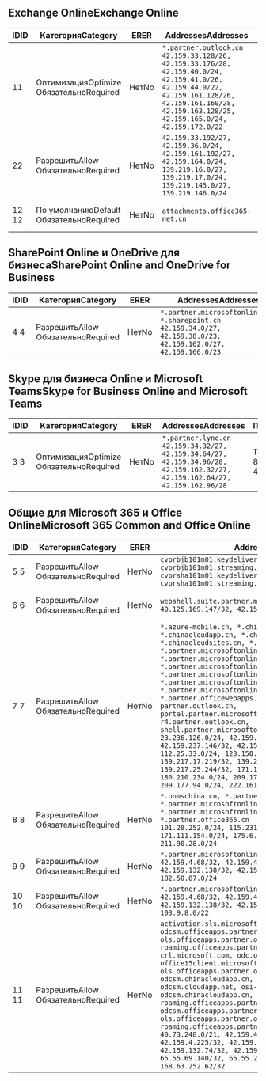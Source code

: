 <!--THIS FILE IS AUTOMATICALLY GENERATED. MANUAL CHANGES WILL BE OVERWRITTEN.-->
<!--Please contact the Office 365 Endpoints team with any questions.-->
<!--China endpoints version 2018112800-->
<!--File generated 2018-12-03 15:05:37.8359-->

## <a name="exchange-online"></a><span data-ttu-id="000f8-101">Exchange Online</span><span class="sxs-lookup"><span data-stu-id="000f8-101">Exchange Online</span></span>

<span data-ttu-id="000f8-102">ID</span><span class="sxs-lookup"><span data-stu-id="000f8-102">ID</span></span> | <span data-ttu-id="000f8-103">Категория</span><span class="sxs-lookup"><span data-stu-id="000f8-103">Category</span></span> | <span data-ttu-id="000f8-104">ER</span><span class="sxs-lookup"><span data-stu-id="000f8-104">ER</span></span> | <span data-ttu-id="000f8-105">Addresses</span><span class="sxs-lookup"><span data-stu-id="000f8-105">Addresses</span></span> | <span data-ttu-id="000f8-106">Порты</span><span class="sxs-lookup"><span data-stu-id="000f8-106">Ports</span></span>
-- | -------------------- | -- | --------------------------------------------------------------------------------------------------------------------------------------------------------------------------------------------------------- | ----------------
<span data-ttu-id="000f8-107">1</span><span class="sxs-lookup"><span data-stu-id="000f8-107">1</span></span> | <span data-ttu-id="000f8-108">Оптимизация</span><span class="sxs-lookup"><span data-stu-id="000f8-108">Optimize</span></span><BR><span data-ttu-id="000f8-109">Обязательно</span><span class="sxs-lookup"><span data-stu-id="000f8-109">Required</span></span> | <span data-ttu-id="000f8-110">Нет</span><span class="sxs-lookup"><span data-stu-id="000f8-110">No</span></span> | `*.partner.outlook.cn`<BR>`42.159.33.128/26, 42.159.33.176/28, 42.159.40.0/24, 42.159.41.0/26, 42.159.44.0/22, 42.159.161.128/26, 42.159.161.160/28, 42.159.163.128/25, 42.159.165.0/24, 42.159.172.0/22` | <span data-ttu-id="000f8-111">**TCP:** 443, 80</span><span class="sxs-lookup"><span data-stu-id="000f8-111">**TCP:** 443, 80</span></span>
<span data-ttu-id="000f8-112">2</span><span class="sxs-lookup"><span data-stu-id="000f8-112">2</span></span> | <span data-ttu-id="000f8-113">Разрешить</span><span class="sxs-lookup"><span data-stu-id="000f8-113">Allow</span></span><BR><span data-ttu-id="000f8-114">Обязательно</span><span class="sxs-lookup"><span data-stu-id="000f8-114">Required</span></span> | <span data-ttu-id="000f8-115">Нет</span><span class="sxs-lookup"><span data-stu-id="000f8-115">No</span></span> | `42.159.33.192/27, 42.159.36.0/24, 42.159.161.192/27, 42.159.164.0/24, 139.219.16.0/27, 139.219.17.0/24, 139.219.145.0/27, 139.219.146.0/24` | <span data-ttu-id="000f8-116">**TCP:** 443, 80</span><span class="sxs-lookup"><span data-stu-id="000f8-116">**TCP:** 443, 80</span></span>
<span data-ttu-id="000f8-117">12 </span><span class="sxs-lookup"><span data-stu-id="000f8-117">12</span></span> | <span data-ttu-id="000f8-118">По умолчанию</span><span class="sxs-lookup"><span data-stu-id="000f8-118">Default</span></span><BR><span data-ttu-id="000f8-119">Обязательно</span><span class="sxs-lookup"><span data-stu-id="000f8-119">Required</span></span> | <span data-ttu-id="000f8-120">Нет</span><span class="sxs-lookup"><span data-stu-id="000f8-120">No</span></span> | `attachments.office365-net.cn` | <span data-ttu-id="000f8-121">**TCP:** 443, 80</span><span class="sxs-lookup"><span data-stu-id="000f8-121">**TCP:** 443, 80</span></span>

## <a name="sharepoint-online-and-onedrive-for-business"></a><span data-ttu-id="000f8-122">SharePoint Online и OneDrive для бизнеса</span><span class="sxs-lookup"><span data-stu-id="000f8-122">SharePoint Online and OneDrive for Business</span></span>

<span data-ttu-id="000f8-123">ID</span><span class="sxs-lookup"><span data-stu-id="000f8-123">ID</span></span> | <span data-ttu-id="000f8-124">Категория</span><span class="sxs-lookup"><span data-stu-id="000f8-124">Category</span></span> | <span data-ttu-id="000f8-125">ER</span><span class="sxs-lookup"><span data-stu-id="000f8-125">ER</span></span> | <span data-ttu-id="000f8-126">Addresses</span><span class="sxs-lookup"><span data-stu-id="000f8-126">Addresses</span></span> | <span data-ttu-id="000f8-127">Порты</span><span class="sxs-lookup"><span data-stu-id="000f8-127">Ports</span></span>
-- | ----------------- | -- | --------------------------------------------------------------------------------------------------------------------- | ----------------
<span data-ttu-id="000f8-128">4 </span><span class="sxs-lookup"><span data-stu-id="000f8-128">4</span></span> | <span data-ttu-id="000f8-129">Разрешить</span><span class="sxs-lookup"><span data-stu-id="000f8-129">Allow</span></span><BR><span data-ttu-id="000f8-130">Обязательно</span><span class="sxs-lookup"><span data-stu-id="000f8-130">Required</span></span> | <span data-ttu-id="000f8-131">Нет</span><span class="sxs-lookup"><span data-stu-id="000f8-131">No</span></span> | `*.partner.microsoftonline.cn, *.sharepoint.cn`<BR>`42.159.34.0/27, 42.159.38.0/23, 42.159.162.0/27, 42.159.166.0/23` | <span data-ttu-id="000f8-132">**TCP:** 443, 80</span><span class="sxs-lookup"><span data-stu-id="000f8-132">**TCP:** 443, 80</span></span>

## <a name="skype-for-business-online-and-microsoft-teams"></a><span data-ttu-id="000f8-133">Skype для бизнеса Online и Microsoft Teams</span><span class="sxs-lookup"><span data-stu-id="000f8-133">Skype for Business Online and Microsoft Teams</span></span>

<span data-ttu-id="000f8-134">ID</span><span class="sxs-lookup"><span data-stu-id="000f8-134">ID</span></span> | <span data-ttu-id="000f8-135">Категория</span><span class="sxs-lookup"><span data-stu-id="000f8-135">Category</span></span> | <span data-ttu-id="000f8-136">ER</span><span class="sxs-lookup"><span data-stu-id="000f8-136">ER</span></span> | <span data-ttu-id="000f8-137">Addresses</span><span class="sxs-lookup"><span data-stu-id="000f8-137">Addresses</span></span> | <span data-ttu-id="000f8-138">Порты</span><span class="sxs-lookup"><span data-stu-id="000f8-138">Ports</span></span>
-- | -------------------- | -- | -------------------------------------------------------------------------------------------------------------------------------- | ----------------
<span data-ttu-id="000f8-139">3 </span><span class="sxs-lookup"><span data-stu-id="000f8-139">3</span></span> | <span data-ttu-id="000f8-140">Оптимизация</span><span class="sxs-lookup"><span data-stu-id="000f8-140">Optimize</span></span><BR><span data-ttu-id="000f8-141">Обязательно</span><span class="sxs-lookup"><span data-stu-id="000f8-141">Required</span></span> | <span data-ttu-id="000f8-142">Нет</span><span class="sxs-lookup"><span data-stu-id="000f8-142">No</span></span> | `*.partner.lync.cn`<BR>`42.159.34.32/27, 42.159.34.64/27, 42.159.34.96/28, 42.159.162.32/27, 42.159.162.64/27, 42.159.162.96/28` | <span data-ttu-id="000f8-143">**TCP:** 443, 80</span><span class="sxs-lookup"><span data-stu-id="000f8-143">**TCP:** 443, 80</span></span>

## <a name="microsoft-365-common-and-office-online"></a><span data-ttu-id="000f8-144">Общие для Microsoft 365 и Office Online</span><span class="sxs-lookup"><span data-stu-id="000f8-144">Microsoft 365 Common and Office Online</span></span>

<span data-ttu-id="000f8-145">ID</span><span class="sxs-lookup"><span data-stu-id="000f8-145">ID</span></span> | <span data-ttu-id="000f8-146">Категория</span><span class="sxs-lookup"><span data-stu-id="000f8-146">Category</span></span> | <span data-ttu-id="000f8-147">ER</span><span class="sxs-lookup"><span data-stu-id="000f8-147">ER</span></span> | <span data-ttu-id="000f8-148">Addresses</span><span class="sxs-lookup"><span data-stu-id="000f8-148">Addresses</span></span> | <span data-ttu-id="000f8-149">Порты</span><span class="sxs-lookup"><span data-stu-id="000f8-149">Ports</span></span>
-- | ----------------- | -- | ---------------------------------------------------------------------------------------------------------------------------------------------------------------------------------------------------------------------------------------------------------------------------------------------------------------------------------------------------------------------------------------------------------------------------------------------------------------------------------------------------------------------------------------------------------------------------------------------------------------------------------------------------------------------------------------------------------------------------------------------------------------------------------------------------------------------------------------------------------------------------------------------------------------------- | ----------------
<span data-ttu-id="000f8-150">5 </span><span class="sxs-lookup"><span data-stu-id="000f8-150">5</span></span> | <span data-ttu-id="000f8-151">Разрешить</span><span class="sxs-lookup"><span data-stu-id="000f8-151">Allow</span></span><BR><span data-ttu-id="000f8-152">Обязательно</span><span class="sxs-lookup"><span data-stu-id="000f8-152">Required</span></span> | <span data-ttu-id="000f8-153">Нет</span><span class="sxs-lookup"><span data-stu-id="000f8-153">No</span></span> | `cvprbjb101m01.keydelivery.mediaservices.chinacloudapi.cn, cvprbjb101m01.streaming.mediaservices.chinacloudapi.cn, cvprsha101m01.keydelivery.mediaservices.chinacloudapi.cn, cvprsha101m01.streaming.mediaservices.chinacloudapi.cn` | <span data-ttu-id="000f8-154">**TCP:** 443, 80</span><span class="sxs-lookup"><span data-stu-id="000f8-154">**TCP:** 443, 80</span></span>
<span data-ttu-id="000f8-155">6 </span><span class="sxs-lookup"><span data-stu-id="000f8-155">6</span></span> | <span data-ttu-id="000f8-156">Разрешить</span><span class="sxs-lookup"><span data-stu-id="000f8-156">Allow</span></span><BR><span data-ttu-id="000f8-157">Обязательно</span><span class="sxs-lookup"><span data-stu-id="000f8-157">Required</span></span> | <span data-ttu-id="000f8-158">Нет</span><span class="sxs-lookup"><span data-stu-id="000f8-158">No</span></span> | `webshell.suite.partner.microsoftonline.cn`<BR>`40.125.169.147/32, 42.159.201.24/32` | <span data-ttu-id="000f8-159">**TCP:** 443, 80</span><span class="sxs-lookup"><span data-stu-id="000f8-159">**TCP:** 443, 80</span></span>
<span data-ttu-id="000f8-160">7 </span><span class="sxs-lookup"><span data-stu-id="000f8-160">7</span></span> | <span data-ttu-id="000f8-161">Разрешить</span><span class="sxs-lookup"><span data-stu-id="000f8-161">Allow</span></span><BR><span data-ttu-id="000f8-162">Обязательно</span><span class="sxs-lookup"><span data-stu-id="000f8-162">Required</span></span> | <span data-ttu-id="000f8-163">Нет</span><span class="sxs-lookup"><span data-stu-id="000f8-163">No</span></span> | `*.azure-mobile.cn, *.chinacloudapi.cn, *.chinacloudapp.cn, *.chinacloud-mobile.cn, *.chinacloudsites.cn, *.partner.microsoftonline-m.cn, *.partner.microsoftonline-m.net.cn, *.partner.microsoftonline-m-i.cn, *.partner.microsoftonline-m-i.net.cn, *.partner.microsoftonline-p.net.cn, *.partner.microsoftonline-p-i.cn, *.partner.microsoftonline-p-i.net.cn, *.partner.officewebapps.cn, *.windowsazure.cn, partner.outlook.cn, portal.partner.microsoftonline.cdnsvc.com, r4.partner.outlook.cn, shell.partner.microsoftonline.cdnsvc.com`<BR>`23.236.126.0/24, 42.159.224.122/32, 42.159.233.91/32, 42.159.237.146/32, 42.159.238.120/32, 58.68.168.0/24, 112.25.33.0/24, 123.150.49.0/24, 125.65.247.0/24, 139.217.17.219/32, 139.217.19.156/32, 139.217.21.3/32, 139.217.25.244/32, 171.107.84.0/24, 180.210.232.0/24, 180.210.234.0/24, 209.177.86.0/24, 209.177.90.0/24, 209.177.94.0/24, 222.161.226.0/24` | <span data-ttu-id="000f8-164">**TCP:** 443, 80</span><span class="sxs-lookup"><span data-stu-id="000f8-164">**TCP:** 443, 80</span></span>
<span data-ttu-id="000f8-165">8 </span><span class="sxs-lookup"><span data-stu-id="000f8-165">8</span></span> | <span data-ttu-id="000f8-166">Разрешить</span><span class="sxs-lookup"><span data-stu-id="000f8-166">Allow</span></span><BR><span data-ttu-id="000f8-167">Обязательно</span><span class="sxs-lookup"><span data-stu-id="000f8-167">Required</span></span> | <span data-ttu-id="000f8-168">Нет</span><span class="sxs-lookup"><span data-stu-id="000f8-168">No</span></span> | `*.onmschina.cn, *.partner.microsoftonline.net.cn, *.partner.microsoftonline-i.cn, *.partner.microsoftonline-i.net.cn, *.partner.office365.cn`<BR>`101.28.252.0/24, 115.231.150.0/24, 123.235.32.0/24, 171.111.154.0/24, 175.6.10.0/24, 180.210.229.0/24, 211.90.28.0/24` | <span data-ttu-id="000f8-169">**TCP:** 443, 80</span><span class="sxs-lookup"><span data-stu-id="000f8-169">**TCP:** 443, 80</span></span>
<span data-ttu-id="000f8-170">9 </span><span class="sxs-lookup"><span data-stu-id="000f8-170">9</span></span> | <span data-ttu-id="000f8-171">Разрешить</span><span class="sxs-lookup"><span data-stu-id="000f8-171">Allow</span></span><BR><span data-ttu-id="000f8-172">Обязательно</span><span class="sxs-lookup"><span data-stu-id="000f8-172">Required</span></span> | <span data-ttu-id="000f8-173">Нет</span><span class="sxs-lookup"><span data-stu-id="000f8-173">No</span></span> | `*.partner.microsoftonline-p.cn`<BR>`42.159.4.68/32, 42.159.4.200/32, 42.159.7.156/32, 42.159.132.138/32, 42.159.133.17/32, 42.159.135.78/32, 182.50.87.0/24` | <span data-ttu-id="000f8-174">**TCP:** 443, 80</span><span class="sxs-lookup"><span data-stu-id="000f8-174">**TCP:** 443, 80</span></span>
<span data-ttu-id="000f8-175">10 </span><span class="sxs-lookup"><span data-stu-id="000f8-175">10</span></span> | <span data-ttu-id="000f8-176">Разрешить</span><span class="sxs-lookup"><span data-stu-id="000f8-176">Allow</span></span><BR><span data-ttu-id="000f8-177">Обязательно</span><span class="sxs-lookup"><span data-stu-id="000f8-177">Required</span></span> | <span data-ttu-id="000f8-178">Нет</span><span class="sxs-lookup"><span data-stu-id="000f8-178">No</span></span> | `*.partner.microsoftonline.cn`<BR>`42.159.4.68/32, 42.159.4.200/32, 42.159.7.156/32, 42.159.132.138/32, 42.159.133.17/32, 42.159.135.78/32, 103.9.8.0/22` | <span data-ttu-id="000f8-179">**TCP:** 443, 80</span><span class="sxs-lookup"><span data-stu-id="000f8-179">**TCP:** 443, 80</span></span>
<span data-ttu-id="000f8-180">11 </span><span class="sxs-lookup"><span data-stu-id="000f8-180">11</span></span> | <span data-ttu-id="000f8-181">Разрешить</span><span class="sxs-lookup"><span data-stu-id="000f8-181">Allow</span></span><BR><span data-ttu-id="000f8-182">Обязательно</span><span class="sxs-lookup"><span data-stu-id="000f8-182">Required</span></span> | <span data-ttu-id="000f8-183">Нет</span><span class="sxs-lookup"><span data-stu-id="000f8-183">No</span></span> | `activation.sls.microsoft.com, bjb-odcsm.officeapps.partner.office365.cn, bjb-ols.officeapps.partner.office365.cn, bjb-roaming.officeapps.partner.office365.cn, crl.microsoft.com, odc.officeapps.live.com, office15client.microsoft.com, officecdn.microsoft.com, ols.officeapps.partner.office365.cn, osi-prod-bjb01-odcsm.chinacloudapp.cn, osiprod-scus01-odcsm.cloudapp.net, osi-prod-sha01-odcsm.chinacloudapp.cn, roaming.officeapps.partner.office365.cn, sha-odcsm.officeapps.partner.office365.cn, sha-ols.officeapps.partner.office365.cn, sha-roaming.officeapps.partner.office365.cn`<BR>`40.73.248.0/21, 42.159.4.45/32, 42.159.4.50/32, 42.159.4.225/32, 42.159.7.13/32, 42.159.132.73/32, 42.159.132.74/32, 42.159.132.75/32, 65.52.98.231/32, 65.55.69.140/32, 65.55.227.140/32, 70.37.81.47/32, 168.63.252.62/32` | <span data-ttu-id="000f8-184">**TCP:** 443, 80</span><span class="sxs-lookup"><span data-stu-id="000f8-184">**TCP:** 443, 80</span></span>

